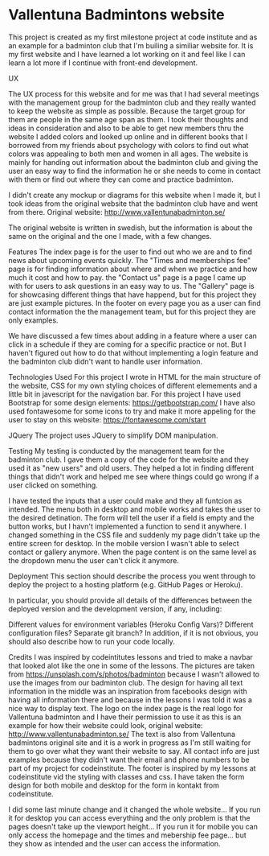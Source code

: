 # Vallentuna Badmintons website

This project is created as my first milestone project at code institute and as an example for a badminton club that I'm builing a similiar website for.
It is my first website and I have learned a lot working on it and feel like I can learn a lot more if I continue with front-end development.

UX

The UX process for this website and for me was that I had several meetings with the management group for the badminton club and they 
really wanted to keep the website as simple as possible. Because the target group for them are people in the same age span as them.
I took their thoughts and ideas in consideration and also to be able to get new members thru the website I added colors and
looked up online and in different books that I borrowed from my friends about psychology with colors to find out what 
colors was appealing to both men and women in all ages.
The website is mainly for handing out information about the badminton club and giving the user an easy way to find the information
he or she needs to come in contact with them or find out where they can come and practice badminton.

I didn't create any mockup or diagrams for this website when I made it, but I took ideas from the original website that the 
badminton club have and went from there.
Original website: http://www.vallentunabadminton.se/

The original website is written in swedish, but the information is about the same on the original and the one I made, with a few changes.

Features
The index page is for the user to find out who we are and to find news about upcoming events quickly.
The "Times and memberships fee" page is for finding information about where and when we practice and how much it cost and how to pay.
the "Contact us" page is a page I came up with for users to ask questions in an easy way to us.
The "Gallery" page is for showcasing different things that have happend, but for this project they are just example pictures.
In the footer on every page you as a user can find contact information the the management team, but for this project they are only examples.

We have discussed a few times about adding in a feature where a user can click in a schedule if they are coming for a specific practice or not.
But I haven't figured out how to do that without implementing a login feature and the badminton club didn't want to handle user information.

Technologies Used
For this project I wrote in HTML for the main structure of the website, CSS for my own styling choices of different elemements and a little bit in javescript for the navigation bar.
For this project I have used Bootstrap for some design elements: https://getbootstrap.com/
I have also used fontawesome for some icons to try and make it more appeling for the user to stay on this website: https://fontawesome.com/start

JQuery
The project uses JQuery to simplify DOM manipulation.

Testing
My testing is conducted by the management team for the badminton club. I gave them a copy of the code for the website and they used it as "new users" and old users.
They helped a lot in finding different things that didn't work and helped me see where things could go wrong if a user clicked on something. 

I have tested the inputs that a user could make and they all funtcion as intended.
The menu both in desktop and mobile works and takes the user to the desired detination.
The form will tell the user if a field is empty and the button works, but I havn't implemented a function to send it anywhere.
I changed something in the CSS file and suddenly my page didn't take up the entire screen for desktop. 
In the mobile version I wasn't able to select contact or gallery anymore.
When the page content is on the same level as the dropdown menu the user can't click it anymore.

Deployment
This section should describe the process you went through to deploy the project to a hosting platform (e.g. GitHub Pages or Heroku).

In particular, you should provide all details of the differences between the deployed version and the development version, if any, including:

Different values for environment variables (Heroku Config Vars)?
Different configuration files?
Separate git branch?
In addition, if it is not obvious, you should also describe how to run your code locally.

Credits
I was inspired by codeintitutes lessons and tried to make a navbar that looked alot like the one in some of the lessons.
The pictures are taken from https://unsplash.com/s/photos/badminton because I wasn't allowed to use the images from our badminton club.
The design for having all text information in the middle was an inspiration from facebooks design with having all information there and because in the lessons I was told it was a nice way to display text.
The logo on the index page is the real logo for Vallentuna badminton and I have their permission to use it as this is an example for how their website could look, original website: http://www.vallentunabadminton.se/
The text is also from Vallentuna badmintons original site and it is a work in progress as I'm still waiting for them to go over what they want their website to say.
All contact info are just examples because they didn't want their email and phone numbers to be part of my project for codeinstitute.
The footer is inspired by my lessons at codeinstitute vid the styling with classes and css.
I have taken the form design for both mobile and desktop for the form in kontakt from codeinstitute.

I did some last minute change and it changed the whole website... 
If you run it for desktop you can access everything and the only problem is that the pages doesn't take up the viewport height... 
If you run it for mobile you can only access the homepage and the times and mebership fee page... but they show as intended and the user can access the information.
